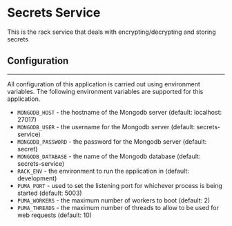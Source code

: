 # Secrets Service

This is the rack service that deals with encrypting/decrypting and storing secrets

## Configuration
___
All configuration of this application is carried out using environment variables. The following environment variables are supported for this application.

- `MONGODB_HOST` - the hostname of the Mongodb server (default: localhost: 27017)
- `MONGODB_USER` - the username for the Mongodb server (default: secrets-service)
- `MONGODB_PASSWORD` - the password for the Mongodb server (default: secret)
- `MONGODB_DATABASE` - the name of the Mongodb database (default: secrets-service)
- `RACK_ENV` - the environment to run the application in (default: development)
- `PUMA_PORT` - used to set the listening port for whichever process is being started (default: 5003)
- `PUMA_WORKERS` - the maximum number of workers to boot (default: 2)
- `PUMA_THREADS` - the maximum number of threads to allow to be used for web requests (default: 10)

